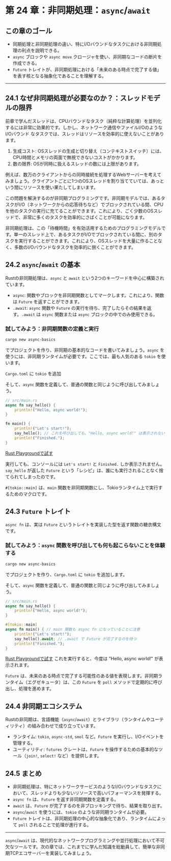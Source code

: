 # 第 24 章：非同期処理：`async`/`await`

## この章のゴール
- 同期処理と非同期処理の違い、特にI/Oバウンドなタスクにおける非同期処理の利点を説明できる。
- `async` ブロックや `async move` クロージャを使い、非同期なコードの断片を作成できる。
- `Future` トレイトが、非同期処理における「未来のある時点で完了する値」を表す核となる抽象化であることを理解する。

---

## 24.1 なぜ非同期処理が必要なのか？：スレッドモデルの限界

前章で学んだスレッドは、CPUバウンドなタスク（純粋な計算処理）を並列化するには非常に効果的です。しかし、ネットワーク通信やファイルI/Oのような I/Oバウンド なタスクでは、スレッドはリソースを効率的に使えないことがあります。

1.  生成コスト: OSスレッドの生成と切り替え（コンテキストスイッチ）には、CPU時間とメモリの両面で無視できないコストがかかります。
2.  数の限界: OSが同時に扱えるスレッドの数には上限があります。

例えば、数万のクライアントからの同時接続を処理するWebサーバーを考えてみましょう。クライアントごとに1つのOSスレッドを割り当てていては、あっという間にリソースを使い果たしてしまいます。

この問題を解決するのが非同期プログラミングです。非同期モデルでは、あるタスクがI/O（ネットワークからの応答待ちなど）でブロックされている間、CPUを他のタスクの実行に充てることができます。これにより、ごく少数のOSスレッドで、非常に多くのタスクを効率的にさばくことが可能になります。

非同期処理は、この「待機時間」を有効活用するためのプログラミングモデルです。単一のスレッド上で、あるタスクがI/Oでブロックされている間に、別のタスクを実行することができます。これにより、OSスレッドを大量に作ることなく、多数のI/Oバウンドなタスクを効率的に捌くことができます。

## 24.2 `async`/`await` の基本

Rustの非同期処理は、`async` と `await` という2つのキーワードを中心に構築されています。

- `async`: 関数やブロックを非同期関数としてマークします。これにより、関数は `Future` を返すことができます。
- `.await`: `async` 関数や `Future` の実行を待ち、完了したらその結果を返す。`.await` は `async` 関数または `async` ブロックの中でのみ使用できる。

### 試してみよう：非同期関数の定義と実行

```sh
cargo new async-basics
```
でプロジェクトを作り、非同期の基本的なコードを書いてみましょう。`async` を使うには、非同期ランタイムが必要です。ここでは、最も人気のある `tokio` を使います。

`Cargo.toml` に `tokio` を追加

そして、`async` 関数を定義して、普通の関数と同じように呼び出してみましょう。

```rust
// src/main.rs
async fn say_hello() {
    println!("Hello, async world!");
}

fn main() {
    println!("Let's start!");
    say_hello(); // これを呼び出しても、"Hello, async world!" は表示されない！
    println!("Finished.");
}
```
[Rust Playgroundで試す](https://play.rust-lang.org/?version=stable&mode=debug&edition=2021&code=//%20src/main.rs%0Aasync%20fn%20say_hello%28%29%20%7B%0A%20%20%20%20println%21%28%22Hello%2C%20async%20world%21%22%29%3B%0A%7D%0A%0Afn%20main%28%29%20%7B%0A%20%20%20%20println%21%28%22Let%27s%20start%21%22%29%3B%0A%20%20%20%20say_hello%28%29%3B%20//%20%E3%81%93%E3%82%8C%E3%82%92%E5%91%BC%E3%81%B3%E5%87%BA%E3%81%97%E3%81%A6%E3%82%82%E3%80%81%22Hello%2C%20async%20world%21%22%20%E3%81%AF%E8%A1%A8%E7%A4%BA%E3%81%95%E3%82%8C%E3%81%AA%E3%81%84%EF%BC%81%0A%20%20%20%20println%21%28%22Finished.%22%29%3B%0A%7D)

実行しても、コンソールには `Let's start!` と `Finished.` しか表示されません。`say_hello` が返した `Future` という「レシピ」は、誰にも実行されることなく捨てられてしまったのです。

`#[tokio::main]` は、`main` 関数を非同期関数にし、Tokioランタイム上で実行するためのマクロです。

## 24.3 `Future` トレイト

`async fn` は、実は `Future` というトレイトを実装した型を返す関数の糖衣構文です。

### 試してみよう：`async` 関数を呼び出しても何も起こらないことを体験する

```sh
cargo new async-basics
```
でプロジェクトを作り、`Cargo.toml` に `tokio` を追加します。

そして、`async` 関数を定義して、普通の関数と同じように呼び出してみましょう。

```rust
// src/main.rs
async fn say_hello() {
    println!("Hello, async world!");
}

#[tokio::main]
async fn main() { // main 関数も async fn になっていることに注意
    println!("Let's start!");
    say_hello().await; // .await で Future が完了するのを待つ
    println!("Finished.");
}
```
[Rust Playgroundで試す](https://play.rust-lang.org/?version=stable&mode=debug&edition=2021&code=//%20src/main.rs%0Aasync%20fn%20say_hello%28%29%20%7B%0A%20%20%20%20println%21%28%22Hello%2C%20async%20world%21%22%29%3B%0A%7D%0A%0A%23%5Btokio%3A%3Amain%5D%0Aasync%20fn%20main%28%29%20%7B%20//%20main%20%E9%96%A2%E6%95%B0%E3%82%82%20async%20fn%20%E3%81%AB%E3%81%AA%E3%81%A3%E3%81%A6%E3%81%84%E3%82%8B%E3%81%93%E3%81%A8%E3%81%AB%E6%B3%A8%E6%84%8F%0A%20%20%20%20println%21%28%22Let%27s%20start%21%22%29%3B%0A%20%20%20%20say_hello%28%29.await%3B%20//%20.await%20%E3%81%A7%20Future%20%E3%81%8C%E5%AE%8C%E4%BA%86%E3%81%99%E3%82%8B%E3%81%AE%E3%82%92%E5%BE%85%E3%81%A4%0A%20%20%20%20println%21%28%22Finished.%22%29%3B%0A%7D)
これを実行すると、今度は "Hello, async world!" が表示されます。

`Future` は、未来のある時点で完了する可能性のある値を表現します。非同期ランタイム（エグゼキュータ）は、この `Future` を `poll` メソッドで定期的に呼び出し、処理を進めます。

## 24.4 非同期エコシステム

Rustの非同期は、言語機能（`async`/`await`）とライブラリ（ランタイムやユーティリティ）の組み合わせで成り立っています。

- ランタイム: `tokio`, `async-std`, `smol` など。`Future` を実行し、I/Oイベントを管理する。
- ユーティリティ: `futures` クレートは、`Future` を操作するための基本的なツール（`join!`, `select!` など）を提供します。

## 24.5 まとめ

- 非同期処理は、特にネットワークサービスのようなI/Oバウンドなタスクにおいて、スレッドよりも少ないリソースで高いパフォーマンスを発揮する。
- `async fn` は、`Future` を返す非同期関数を定義する。
- `await` は、`Future` が完了するのを非ブロッキングで待ち、結果を取り出す。
- `async`/`await` を使うには、`tokio` のような非同期ランタイムが必要。
- `Future` トレイトは、非同期処理の中心的な抽象化であり、ランタイムによって `poll` されることで処理が進行する。

---

`async`/`await` は、現代的なネットワークプログラミングや並行処理において不可欠なツールです。次の章では、これまでに学んだ知識を総動員して、簡単な非同期TCPエコサーバーを実装してみましょう。